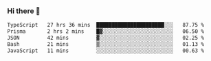 ### Hi there 🌱
<!--START_SECTION:waka-->

```txt
TypeScript   27 hrs 36 mins  ██████████████████████░░░   87.75 %
Prisma       2 hrs 2 mins    █▓░░░░░░░░░░░░░░░░░░░░░░░   06.50 %
JSON         42 mins         ▓░░░░░░░░░░░░░░░░░░░░░░░░   02.25 %
Bash         21 mins         ▒░░░░░░░░░░░░░░░░░░░░░░░░   01.13 %
JavaScript   11 mins         ░░░░░░░░░░░░░░░░░░░░░░░░░   00.63 %
```

<!--END_SECTION:waka-->
<!--
**Dieg0raf/Dieg0raf** is a ✨ _special_ ✨ repository because its `README.md` (this file) appears on your GitHub profile.

Here are some ideas to get you started:

- 🔭 I’m currently working on ...
- 🌱 I’m currently learning ...
- 👯 I’m looking to collaborate on ...
- 🤔 I’m looking for help with ...
- 💬 Ask me about ...
- 📫 How to reach me: ...
- 😄 Pronouns: ...
- ⚡ Fun fact: ...
-->
